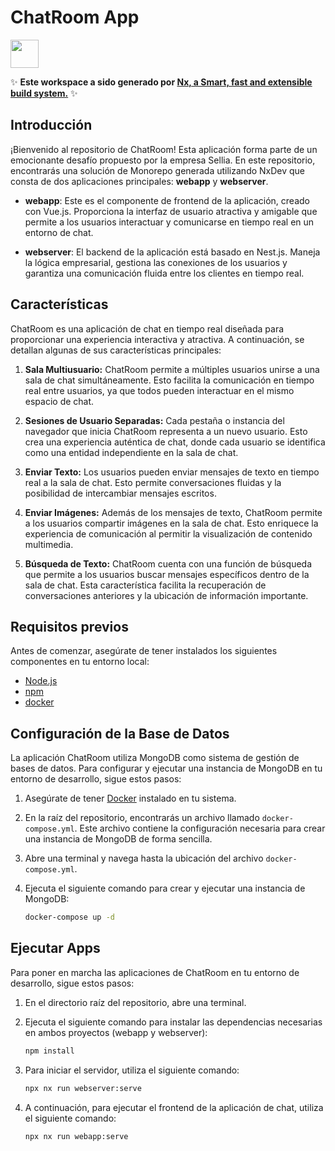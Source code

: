 # ChatRoom App

<a alt="Nx logo" href="https://nx.dev" target="_blank" rel="noreferrer"><img src="https://raw.githubusercontent.com/nrwl/nx/master/images/nx-logo.png" width="45"></a>

✨ **Este workspace a sido generado por [Nx, a Smart, fast and extensible build system.](https://nx.dev)** ✨

## Introducción

¡Bienvenido al repositorio de ChatRoom! Esta aplicación forma parte de un emocionante desafío propuesto por la empresa Sellia. En este repositorio, encontrarás una solución de Monorepo generada utilizando NxDev que consta de dos aplicaciones principales: **webapp** y **webserver**.

- **webapp**: Este es el componente de frontend de la aplicación, creado con Vue.js. Proporciona la interfaz de usuario atractiva y amigable que permite a los usuarios interactuar y comunicarse en tiempo real en un entorno de chat.

- **webserver**: El backend de la aplicación está basado en Nest.js. Maneja la lógica empresarial, gestiona las conexiones de los usuarios y garantiza una comunicación fluida entre los clientes en tiempo real.

## Características

ChatRoom es una aplicación de chat en tiempo real diseñada para proporcionar una experiencia interactiva y atractiva. A continuación, se detallan algunas de sus características principales:

1. **Sala Multiusuario:** ChatRoom permite a múltiples usuarios unirse a una sala de chat simultáneamente. Esto facilita la comunicación en tiempo real entre usuarios, ya que todos pueden interactuar en el mismo espacio de chat.

2. **Sesiones de Usuario Separadas:** Cada pestaña o instancia del navegador que inicia ChatRoom representa a un nuevo usuario. Esto crea una experiencia auténtica de chat, donde cada usuario se identifica como una entidad independiente en la sala de chat.

3. **Enviar Texto:** Los usuarios pueden enviar mensajes de texto en tiempo real a la sala de chat. Esto permite conversaciones fluidas y la posibilidad de intercambiar mensajes escritos.

4. **Enviar Imágenes:** Además de los mensajes de texto, ChatRoom permite a los usuarios compartir imágenes en la sala de chat. Esto enriquece la experiencia de comunicación al permitir la visualización de contenido multimedia.

5. **Búsqueda de Texto:** ChatRoom cuenta con una función de búsqueda que permite a los usuarios buscar mensajes específicos dentro de la sala de chat. Esta característica facilita la recuperación de conversaciones anteriores y la ubicación de información importante.

## Requisitos previos

Antes de comenzar, asegúrate de tener instalados los siguientes componentes en tu entorno local:

- [Node.js](https://nodejs.org/)
- [npm](https://www.npmjs.com/)
- [docker](https://www.docker.com/)

## Configuración de la Base de Datos

La aplicación ChatRoom utiliza MongoDB como sistema de gestión de bases de datos. Para configurar y ejecutar una instancia de MongoDB en tu entorno de desarrollo, sigue estos pasos:

1. Asegúrate de tener [Docker](https://www.docker.com/get-started) instalado en tu sistema.

2. En la raíz del repositorio, encontrarás un archivo llamado `docker-compose.yml`. Este archivo contiene la configuración necesaria para crear una instancia de MongoDB de forma sencilla.

3. Abre una terminal y navega hasta la ubicación del archivo `docker-compose.yml`.

4. Ejecuta el siguiente comando para crear y ejecutar una instancia de MongoDB:

   ```bash
   docker-compose up -d
## Ejecutar Apps

Para poner en marcha las aplicaciones de ChatRoom en tu entorno de desarrollo, sigue estos pasos:

1. En el directorio raíz del repositorio, abre una terminal.

2. Ejecuta el siguiente comando para instalar las dependencias necesarias en ambos proyectos (webapp y webserver):

   ```bash
   npm install
3. Para iniciar el servidor, utiliza el siguiente comando:

   ```bash
   npx nx run webserver:serve
4. A continuación, para ejecutar el frontend de la aplicación de chat, utiliza el siguiente comando:

   ```bash
   npx nx run webapp:serve